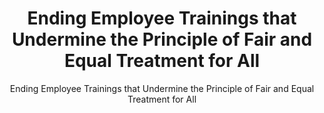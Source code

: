 ---
layout: resources-landing
title: "Ending Employee Trainings that Undermine the Principle of Fair and Equal Treatment for All"
subtitle: "Ending Employee Trainings that Undermine the Principle of Fair and Equal Treatment for All"
external_link: https://www.whitehouse.gov/wp-content/uploads/2020/09/M-20-37.pdf
filters: memorandum omb 2020 cfoc
fiscal_year: 2020
---